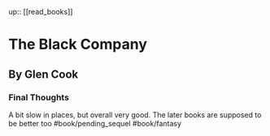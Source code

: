 up:: [[read_books]]

# The Black Company

## By Glen Cook

### Final Thoughts

A bit slow in places, but overall very good. The later books are supposed to be better too
#book/pending_sequel 
#book/fantasy
